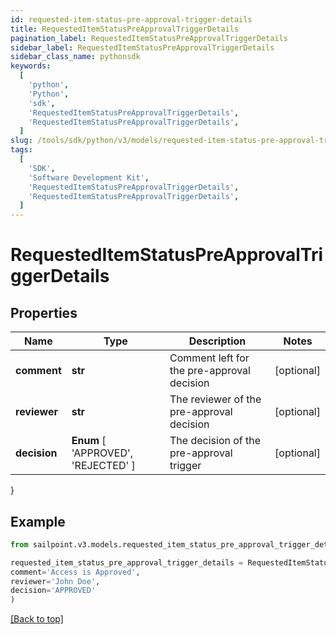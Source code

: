 ```yaml
---
id: requested-item-status-pre-approval-trigger-details
title: RequestedItemStatusPreApprovalTriggerDetails
pagination_label: RequestedItemStatusPreApprovalTriggerDetails
sidebar_label: RequestedItemStatusPreApprovalTriggerDetails
sidebar_class_name: pythonsdk
keywords:
  [
    'python',
    'Python',
    'sdk',
    'RequestedItemStatusPreApprovalTriggerDetails',
    'RequestedItemStatusPreApprovalTriggerDetails',
  ]
slug: /tools/sdk/python/v3/models/requested-item-status-pre-approval-trigger-details
tags:
  [
    'SDK',
    'Software Development Kit',
    'RequestedItemStatusPreApprovalTriggerDetails',
    'RequestedItemStatusPreApprovalTriggerDetails',
  ]
---
```


# RequestedItemStatusPreApprovalTriggerDetails

## Properties

| Name | Type | Description | Notes |
| --- | --- | --- | --- |
| **comment** | **str** | Comment left for the pre-approval decision | [optional] |
| **reviewer** | **str** | The reviewer of the pre-approval decision | [optional] |
| **decision** | **Enum** [ 'APPROVED', 'REJECTED' ] | The decision of the pre-approval trigger | [optional] |

}

## Example

```python
from sailpoint.v3.models.requested_item_status_pre_approval_trigger_details import RequestedItemStatusPreApprovalTriggerDetails

requested_item_status_pre_approval_trigger_details = RequestedItemStatusPreApprovalTriggerDetails(
comment='Access is Approved',
reviewer='John Doe',
decision='APPROVED'
)

```

[[Back to top]](#)
